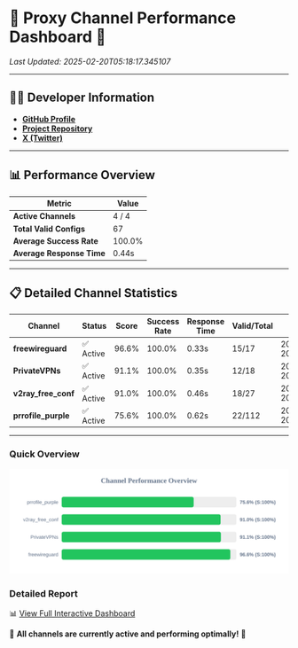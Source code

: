 # 🌟 Proxy Channel Performance Dashboard 🌟

_Last Updated: 2025-02-20T05:18:17.345107_

---

## 👩‍💻 Developer Information

- **[GitHub Profile](https://github.com/4n0nymou3)**  
- **[Project Repository](https://github.com/4n0nymou3/multi-proxy-config-fetcher)**  
- **[X (Twitter)](https://x.com/4n0nymou3)**  

---

## 📊 Performance Overview

| Metric                | Value       |
|-----------------------|-------------|
| **Active Channels**   | 4 / 4       |
| **Total Valid Configs** | 67          |
| **Average Success Rate** | 100.0%      |
| **Average Response Time** | 0.44s       |

---

## 📋 Detailed Channel Statistics

| Channel          | Status     | Score  | Success Rate | Response Time | Valid/Total | Last Success               |
|------------------|------------|--------|--------------|---------------|-------------|----------------------------|
| **freewireguard**  | ✅ Active  | 96.6%  | 100.0% | 0.33s         | 15/17       | 2025-02-20T05:18:17.343292 |
| **PrivateVPNs**  | ✅ Active  | 91.1%  | 100.0% | 0.35s         | 12/18       | 2025-02-20T05:18:16.983121 |
| **v2ray_free_conf**  | ✅ Active  | 91.0%  | 100.0% | 0.46s         | 18/27       | 2025-02-20T05:18:16.597459 |
| **prrofile_purple**  | ✅ Active  | 75.6%  | 100.0% | 0.62s         | 22/112       | 2025-02-20T05:18:16.062843 |

---

### Quick Overview
<div align="center">
  <a href="https://raw.githubusercontent.com/nullluser/NullRepo/refs/heads/main/assets/channel_stats_chart.svg">
    <img src="https://raw.githubusercontent.com/nullluser/NullRepo/refs/heads/main/assets/channel_stats_chart.svg" alt="Source Performance Statistics" width="800">
  </a>
</div>

### Detailed Report
📊 [View Full Interactive Dashboard](https://htmlpreview.github.io/?https://github.com/nullluser/NullRepo/blob/main/assets/performance_report.html)

🎉 **All channels are currently active and performing optimally!** 🎉
